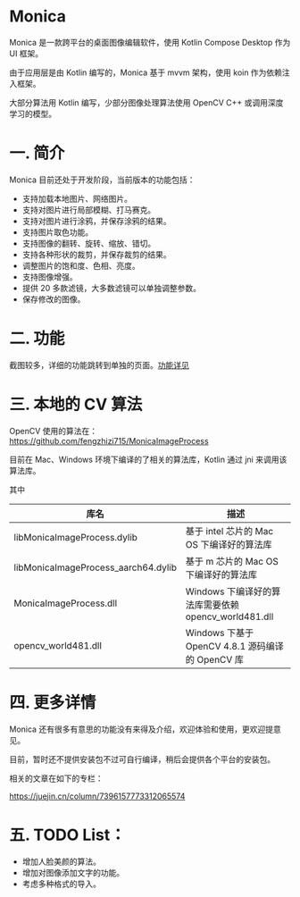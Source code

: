 # Monica
Monica 是一款跨平台的桌面图像编辑软件，使用 Kotlin Compose Desktop 作为 UI 框架。

由于应用层是由 Kotlin 编写的，Monica 基于 mvvm 架构，使用 koin 作为依赖注入框架。

大部分算法用 Kotlin 编写，少部分图像处理算法使用 OpenCV C++ 或调用深度学习的模型。

# 一. 简介
Monica 目前还处于开发阶段，当前版本的功能包括：

* 支持加载本地图片、网络图片。
* 支持对图片进行局部模糊、打马赛克。
* 支持对图片进行涂鸦，并保存涂鸦的结果。
* 支持图片取色功能。
* 支持图像的翻转、旋转、缩放、错切。
* 支持各种形状的裁剪，并保存裁剪的结果。
* 调整图片的饱和度、色相、亮度。
* 支持图像增强。
* 提供 20 多款滤镜，大多数滤镜可以单独调整参数。
* 保存修改的图像。


# 二. 功能
截图较多，详细的功能跳转到单独的页面。[功能详见](FUNCTION.md)

# 三. 本地的 CV 算法
OpenCV 使用的算法在：
https://github.com/fengzhizi715/MonicaImageProcess

目前在 Mac、Windows 环境下编译的了相关的算法库，Kotlin 通过 jni 来调用该算法库。

其中

| 库名        | 描述                                           |
|-----------|----------------------------------------------|
| libMonicaImageProcess.dylib | 基于 intel 芯片的 Mac OS 下编译好的算法库                 |
| libMonicaImageProcess_aarch64.dylib | 基于 m 芯片的 Mac OS 下编译好的算法库                     |
| MonicaImageProcess.dll | Windows 下编译好的算法库需要依赖 opencv_world481.dll |
| opencv_world481.dll | Windows 下基于 OpenCV 4.8.1 源码编译的 OpenCV 库      |


# 四. 更多详情

Monica 还有很多有意思的功能没有来得及介绍，欢迎体验和使用，更欢迎提意见。

目前，暂时还不提供安装包不过可自行编译，稍后会提供各个平台的安装包。

相关的文章在如下的专栏：

https://juejin.cn/column/7396157773312065574


# 五. TODO List：

* 增加人脸美颜的算法。
* 增加对图像添加文字的功能。
* 考虑多种格式的导入。
